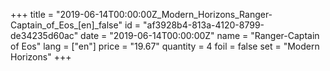 +++
title = "2019-06-14T00:00:00Z_Modern_Horizons_Ranger-Captain_of_Eos_[en]_false"
id = "af3928b4-813a-4120-8799-de34235d60ac"
date = "2019-06-14T00:00:00Z"
name = "Ranger-Captain of Eos"
lang = ["en"]
price = "19.67"
quantity = 4
foil = false
set = "Modern Horizons"
+++
